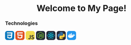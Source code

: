 <h1 align=center>Welcome to My Page!</h1>
<!--START_SECTION:waka-->
<!--END_SECTION:waka-->
<section>
  <h3 align=left>Technologies</h3>
  <img display=inline-block width=30px src = "images/CSS.svg">
  <img display=inline-block width=30px src = "images/HTML.svg">
  <img display=inline-block width=30px src = "images/JavaScript.svg">
    <img display=inline-block width=30px src = "images/NodeJS-Dark.svg">
    <img display=inline-block width=30px src = "images/React-Dark.svg">
    <img display=inline-block width=30px src = "images/Python-Dark.svg">
  <img display=inline-block width=30px src = "images/Docker.svg">
  


</section>


